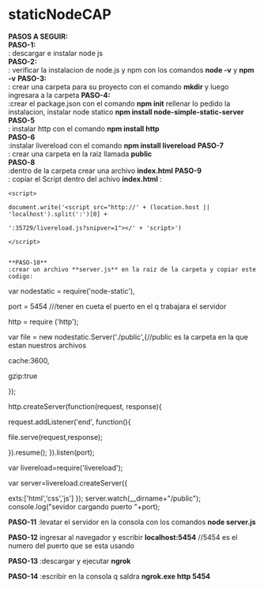 # staticNodeCAP
**PASOS A SEGUIR:**  
**PASO-1:**  
: descargar e instalar node js  
**PASO-2:**  
: verificar la instalacion de node.js y npm con los comandos **node -v** y **npm -v** 
**PASO-3:**  
: crear una carpeta para su proyecto con el comando **mkdir** y luego ingresara a la carpeta
**PASO-4:**  
:crear el package.json con el comando **npm init** rellenar lo pedido la instalacion, instalar node statico **npm install node-simple-static-server** 
**PASO-5**      
: instalar http con el comando **npm install http**  
**PASO-6**  
:instalar livereload con el comando **npm install livereload** 
**PASO-7**  
: crear una carpeta en la raiz llamada **public**  
**PASO-8**  
:dentro de la carpeta crear una archivo **index.html** 
**PASO-9**  
: copiar el Script dentro del achivo **index.html** :
 ~~~
<script>
        
document.write('<script src="http://' + (location.host || 'localhost').split(':')[0] +
          
':35729/livereload.js?snipver=1"></' + 'script>')
    
</script>

 
**PASO-10**  
:crear un archivo **server.js** en la raiz de la carpeta y copiar este codigo:
~~~
var nodestatic = require('node-static'),
    
port = 5454 ///tener en cueta el puerto en el q trabajara el servidor
    
http = require ('http');

var file = new nodestatic.Server('./public',{//public es la carpeta en la que estan nuestros archivos
    
cache:3600,
    
gzip:true
    

});


http.createServer(function(request, response){
    
request.addListener('end', function(){
        
file.serve(request,response);
        
    
}).resume();
}).listen(port);


var livereload=require('livereload');

var server=livereload.createServer({
    
exts:['html','css','js']
});
server.watch(__dirname+"/public");
console.log("sevidor cargando puerto "+port);

**PASO-11**
:levatar el servidor en la consola con los comandos **node server.js**

**PASO-12**
ingresar al navegador y escribir **localhost:5454** //5454 es el numero del puerto que se esta usando

**PASO-13**
:descargar y ejecutar **ngrok**

**PASO-14**
:escribir en la consola q saldra **ngrok.exe http 5454**
